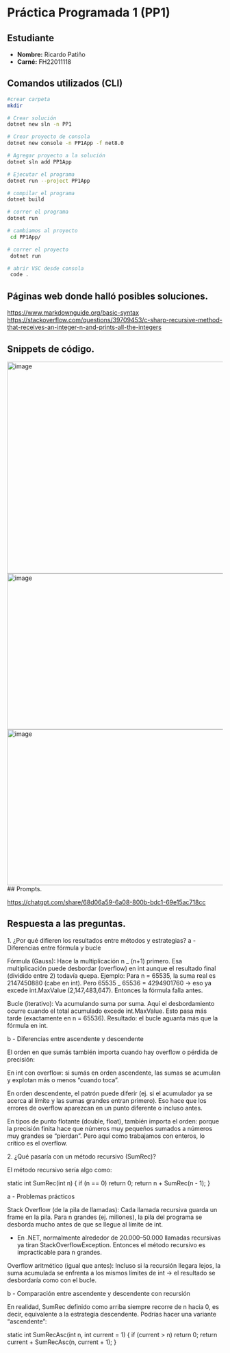 # Práctica Programada 1 (PP1)

## Estudiante

- **Nombre:** Ricardo Patiño
- **Carné:** FH22011118

## Comandos utilizados (CLI)

```bash
#crear carpeta
mkdir

# Crear solución
dotnet new sln -n PP1

# Crear proyecto de consola
dotnet new console -n PP1App -f net8.0

# Agregar proyecto a la solución
dotnet sln add PP1App

# Ejecutar el programa
dotnet run --project PP1App

# compilar el programa
dotnet build

# correr el programa
dotnet run

# cambiamos al proyecto
 cd PP1App/

# correr el proyecto
 dotnet run

# abrir VSC desde consola
 code .
```

## Páginas web donde halló posibles soluciones.

https://www.markdownguide.org/basic-syntax
https://stackoverflow.com/questions/39709453/c-sharp-recursive-method-that-receives-an-integer-n-and-prints-all-the-integers

## Snippets de código.

<img width="1488" height="493" alt="image" src="https://github.com/user-attachments/assets/d0b7f520-1af8-4921-a40c-3c52013645db" />
</br>
<img width="1499" height="363" alt="image" src="https://github.com/user-attachments/assets/6a037839-72aa-49b6-ae59-7b305902f2e5" />
</br>
<img width="1499" height="363" alt="image" src="https://file+.vscode-resource.vscode-cdn.net/c%3A/Users/Racha/OneDrive%20-%20Universidad%20Fid%C3%A9litas/Escritorio/resultado.jpg?version%3D1758491513968" />
</br>
## Prompts.

https://chatgpt.com/share/68d06a59-6a08-800b-bdc1-69e15ac718cc

## Respuesta a las preguntas.

<p>
1. ¿Por qué difieren los resultados entre métodos y estrategias?
a - Diferencias entre fórmula y bucle

Fórmula (Gauss):
Hace la multiplicación n _ (n+1) primero. Esa multiplicación puede desbordar (overflow) en int aunque el resultado final (dividido entre 2) todavía quepa.
Ejemplo:
Para n = 65535, la suma real es 2147450880 (cabe en int).
Pero 65535 _ 65536 = 4294901760 → eso ya excede int.MaxValue (2,147,483,647).
Entonces la fórmula falla antes.

Bucle (iterativo):
Va acumulando suma por suma. Aquí el desbordamiento ocurre cuando el total acumulado excede int.MaxValue. Esto pasa más tarde (exactamente en n = 65536).
Resultado: el bucle aguanta más que la fórmula en int.

</p>
<p>
b - Diferencias entre ascendente y descendente

El orden en que sumás también importa cuando hay overflow o pérdida de precisión:

En int con overflow: si sumás en orden ascendente, las sumas se acumulan y explotan más o menos “cuando toca”.

En orden descendente, el patrón puede diferir (ej. si el acumulador ya se acerca al límite y las sumas grandes entran primero). Eso hace que los errores de overflow aparezcan en un punto diferente o incluso antes.

En tipos de punto flotante (double, float), también importa el orden: porque la precisión finita hace que números muy pequeños sumados a números muy grandes se “pierdan”. Pero aquí como trabajamos con enteros, lo crítico es el overflow.

</p>
<p>
2. ¿Qué pasaría con un método recursivo (SumRec)?

El método recursivo sería algo como:

static int SumRec(int n)
{
if (n == 0) return 0;
return n + SumRec(n - 1);
}

a - Problemas prácticos

Stack Overflow (de la pila de llamadas):
Cada llamada recursiva guarda un frame en la pila. Para n grandes (ej. millones), la pila del programa se desborda mucho antes de que se llegue al límite de int.

- En .NET, normalmente alrededor de 20.000–50.000 llamadas recursivas ya tiran StackOverflowException.
  Entonces el método recursivo es impracticable para n grandes.

Overflow aritmético (igual que antes):
Incluso si la recursión llegara lejos, la suma acumulada se enfrenta a los mismos límites de int → el resultado se desbordaría como con el bucle.

b - Comparación entre ascendente y descendente con recursión

En realidad, SumRec definido como arriba siempre recorre de n hacia 0, es decir, equivalente a la estrategia descendente.
Podrías hacer una variante “ascendente”:

static int SumRecAsc(int n, int current = 1)
{
if (current > n) return 0;
return current + SumRecAsc(n, current + 1);
}

</p>
